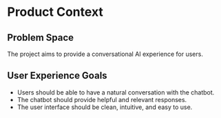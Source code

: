 # Product Context

## Problem Space
The project aims to provide a conversational AI experience for users.

## User Experience Goals
- Users should be able to have a natural conversation with the chatbot.
- The chatbot should provide helpful and relevant responses.
- The user interface should be clean, intuitive, and easy to use.
